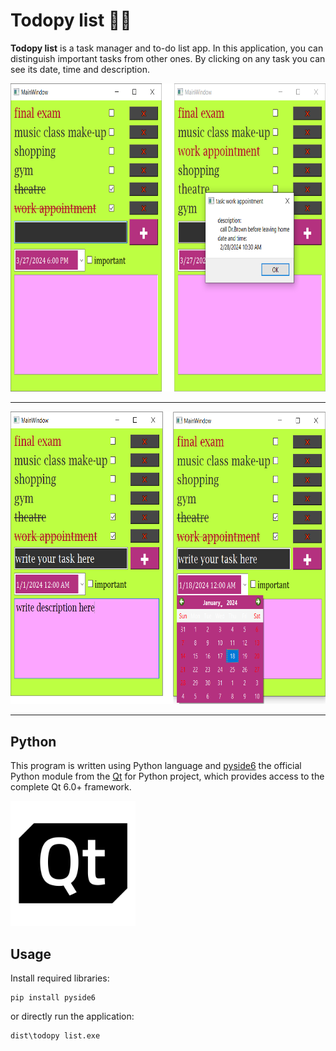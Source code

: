 # Todopy list 📅📑

**Todopy list** is a task manager and to-do list app. In this application, you can distinguish important tasks from other ones. By clicking on any task you can see its date, time and description.

<img src="pics\s12.png" width="739.3" height="492.9">

---

<img src="pics\s45.png" width="730" height="468.6">

---
## Python
This program is written using Python language and [pyside6](https://www.qt.io/qt-for-python)  the official Python module from the [Qt](https://www.qt.io/) for Python project, which provides access to the complete Qt 6.0+ framework.

<img src="pics/qt_logo_black_rgb.webp" width="200" height="200">



## Usage
Install required libraries:
```
pip install pyside6
```
or directly run the application:
```
dist\todopy list.exe
```